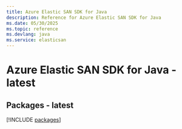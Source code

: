 ```yaml
---
title: Azure Elastic SAN SDK for Java
description: Reference for Azure Elastic SAN SDK for Java
ms.date: 05/30/2025
ms.topic: reference
ms.devlang: java
ms.service: elasticsan
---
```

# Azure Elastic SAN SDK for Java - latest
## Packages - latest
[!INCLUDE [packages](elastic-san-index.md)]